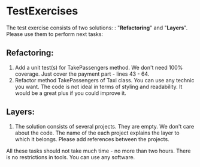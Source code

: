 # TestExercises
The test exercise consists of two solutions: : "**Refactoring**" and "**Layers**". Please use them to perform next tasks:

## Refactoring:
1. Add a unit test(s) for TakePassengers method. We don't need 100% coverage. Just cover the payment part - lines 43 - 64.
2. Refactor method TakePassengers of Taxi class. You can use any technic you want. The code is not ideal in terms of styling and readability. It would be a great plus if you could improve it.
## Layers:
1. The solution consists of several projects. They are empty. We don't care about the  code. The name of the each project explains the layer to which it belongs. Please add references between the projects.
 
All these tasks should not take much time - no more than two hours. There is no restrictions in tools. You can use any software.
